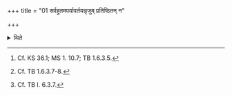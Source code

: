 +++
title = "01 सर्वहुतमपर्यावर्तयन्नृजुम् प्रतिष्ठितन् न"

+++

<details><summary>थिते</summary>

1. He offers it completely,[^1] without letting it turn upside down, straightway, and in such a manner that it will remain well-established[^2]; (but he does not (offer it) by means of his hand.[^3]  

[^1]: Cf. KS 36.1; MS 1. 10.7; TB 1.6.3.5.  

[^2]: Cf. TB 1.6.3.7-8.  

[^3]: Cf. TB I. 6.3.7.
</details>
